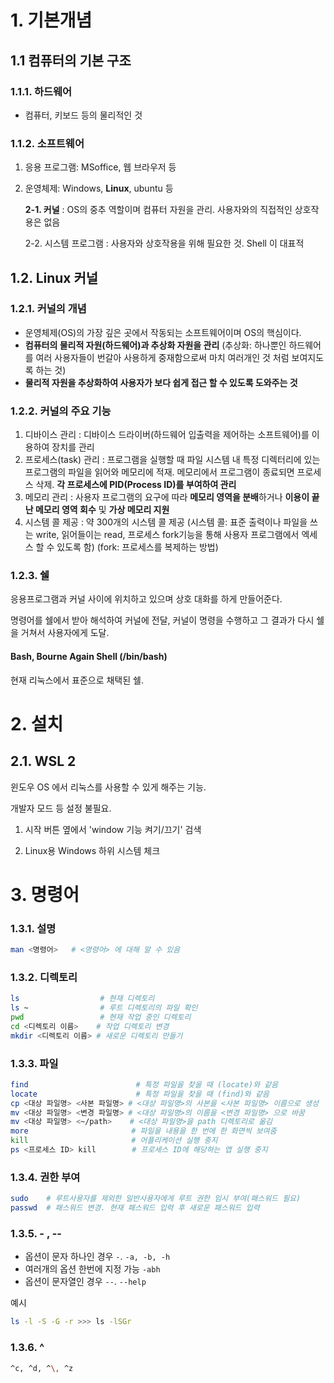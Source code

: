 # 1. 기본개념

## 1.1 컴퓨터의 기본 구조

### 1.1.1. 하드웨어

- 컴퓨터, 키보드 등의 물리적인 것

### 1.1.2. 소프트웨어

1. 응용 프로그램: MSoffice, 웹 브라우저 등

2. 운영체제: Windows, **Linux**, ubuntu 등

   **2-1. 커널** : OS의 중추 역할이며 컴퓨터 자원을 관리. 사용자와의 직접적인 상호작용은 없음

   2-2. 시스템 프로그램 : 사용자와 상호작용을 위해 필요한 것. Shell 이 대표적

## 1.2. Linux 커널

### 1.2.1. 커널의 개념

- 운영체제(OS)의 가장 깊은 곳에서 작동되는 소프트웨어이며 OS의 핵심이다.
- **컴퓨터의 물리적 자원(하드웨어)과 추상화 자원을 관리**
  (추상화: 하나뿐인 하드웨어를 여러 사용자들이 번갈아 사용하게 중재함으로써 마치 여러개인 것 처럼 보여지도록 하는 것)
- **물리적 자원을 추상화하여 사용자가 보다 쉽게 접근 할 수 있도록 도와주는 것**

### 1.2.2. 커널의 주요 기능

1. 디바이스 관리
   : 디바이스 드라이버(하드웨어 입출력을 제어하는 소프트웨어)를 이용하여 장치를 관리
2. 프로세스(task) 관리
   : 프로그램을 실행할 때 파일 시스템 내 특정 디렉터리에 있는 프로그램의 파일을 읽어와 메모리에 적재. 메모리에서 프로그램이 종료되면 프로세스 삭제.
   **각 프로세스에 PID(Process ID)를 부여하여 관리**
3. 메모리 관리
   : 사용자 프로그램의 요구에 따라 **메모리 영역을 분배**하거나 **이용이 끝난 메모리 영역 회수** 및 **가상 메모리 지원**
4. 시스템 콜 제공
   : 약 300개의 시스템 콜 제공
   (시스템 콜: 표준 출력이나 파일을 쓰는 write, 읽어들이는 read, 프로세스 fork기능을 통해 사용자 프로그램에서 엑세스 할 수 있도록 함)
   (fork: 프로세스를 복제하는 방법)

### 1.2.3. 쉘

응용프로그램과 커널 사이에 위치하고 있으며 상호 대화를 하게 만들어준다.

명령어를 쉘에서 받아 해석하여 커널에 전달, 커널이 명령을 수행하고 그 결과가 다시 쉘을 거쳐서 사용자에게 도달.

#### Bash, Bourne Again Shell (/bin/bash)

현재 리눅스에서 표준으로 채택된 쉘. 



# 2. 설치

## 2.1. WSL 2

윈도우 OS 에서 리눅스를 사용할 수 있게 해주는 기능.

개발자 모드 등 설정 불필요.

1. 시작 버튼 옆에서 'window 기능 켜기/끄기'  검색

2. Linux용 Windows 하위 시스템 체크 





# 3. 명령어

### 1.3.1. 설명

```bash
man <명령어>	# <명령어> 에 대해 알 수 있음
```

### 1.3.2. 디렉토리

```bash
ls					# 현재 디렉토리
ls ~			 	# 루트 디렉토리의 파일 확인
pwd					# 현재 작업 중인 디렉토리
cd <디렉토리 이름>	# 작업 디렉토리 변경
mkdir <디렉토리 이름>	# 새로운 디렉토리 만들기
```

### 1.3.3. 파일

```bash
find						# 특정 파일을 찾을 때 (locate)와 같음
locate						# 특정 파일을 찾을 때 (find)와 같음
cp <대상 파일명> <사본 파일명> # <대상 파일명>의 사본을 <사본 파일명> 이름으로 생성
mv <대상 파일명> <변경 파일명> # <대상 파일명>의 이름을 <변경 파일명> 으로 바꿈
mv <대상 파일명> <~/path>    # <대상 파일명>을 path 디렉토리로 옮김
more					   # 파일을 내용을 한 번에 한 화면씩 보여줌
kill					   # 어플리케이션 실행 중지
ps <프로세스 ID> kill		 # 프로세스 ID에 해당하는 앱 실행 중지 
```

### 1.3.4. 권한 부여

```bash
sudo	# 루트사용자를 제외한 일반사용자에게 루트 권한 임시 부여(패스워드 필요)
passwd	# 패스워드 변경. 현재 패스워드 입력 후 새로운 패스워드 입력
```

### 1.3.5. - , --

- 옵션이 문자 하나인 경우 `-`. `-a, -b, -h`
- 여러개의 옵션 한번에 지정 가능 `-abh`
- 옵션이 문자열인 경우 `--`. `--help`

예시

```bash
ls -l -S -G -r >>> ls -lSGr
```

### 1.3.6. ^

```bash
^c, ^d, ^\, ^z
```





